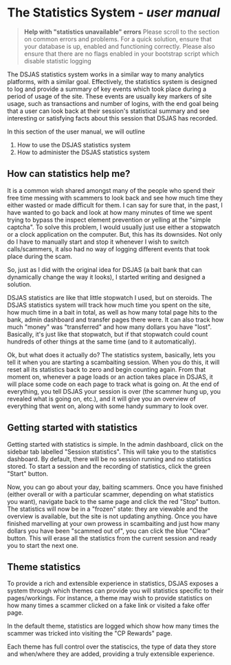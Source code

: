 # The Statistics System - *user manual*

> **Help with "statistics unavailable" errors** Please scroll to the section on common errors and problems. For a quick solution, ensure that your database is up, enabled and functioning correctly. Please also ensure that there are no flags enabled in your bootstrap script which disable statistic logging

The DSJAS statistics system works in a similar way to many analytics platforms, with a similar goal. Effectively, the statistics system is designed to log and provide a summary of key events which took place during a period of usage of the site. These events are usually key markers of site usage, such as transactions and number of logins, with the end goal being that a user can look back at their session's statistical summary and see interesting or satisfying facts about this session that DSJAS has recorded.

In this section of the user manual, we will outline

1. How to use the DSJAS statistics system
1. How to administer the DSJAS statistics system

## How can statistics help me?

It is a common wish shared amongst many of the people who spend their free time messing with scammers to look back and see how much time they either wasted or made difficult for them. I can say for sure that, in the past, I have wanted to go back and look at how many minutes of time we spent trying to bypass the inspect element prevention or yelling at the "simple captcha". To solve this problem, I would usually just use either a stopwatch or a clock application on the computer. But, this has its downsides. Not only do I have to manually start and stop it whenever I wish to switch calls/scammers, it also had no way of logging different events that took place during the scam.

So, just as I did with the original idea for DSJAS (a bait bank that can dynamically change the way it looks), I started writing and designed a solution.

DSJAS statistics are like that little stopwatch I used, but on steroids. The DSJAS statistics system will track how much time you spent on the site, how much time in a bait in total, as well as how many total page hits to the bank, admin dashboard and transfer pages there were. It can also track how much "money" was "transferred" and how many dollars you have "lost". Basically, it's just like that stopwatch, but if that stopwatch could count hundreds of other things at the same time (and to it automatically).

Ok, but what does it actually do? The statistics system, basically, lets you tell it when you are starting a scambaiting session. When you do this, it will reset all its statistics back to zero and begin counting again. From that moment on, whenever a page loads or an action takes place in DSJAS, it will place some code on each page to track what is going on. At the end of everything, you tell DSJAS your session is over (the scammer hung up, you revealed what is going on, etc.), and it will give you an overview of everything that went on, along with some handy summary to look over.

## Getting started with statistics

Getting started with statistics is simple. In the admin dashboard, click on the sidebar tab labelled "Session statistics". This will take you to the statistics dashboard. By default, there will be no session running and no statistics stored. To start a session and the recording of statistics, click the green "Start" button.

Now, you can go about your day, baiting scammers. Once you have finished (either overall or with a particular scammer, depending on what statistics you want), navigate back to the same page and click the red "Stop" button. The statistics will now be in a "frozen" state: they are viewable and the overview is available, but the site is not updating anything. Once you have finished marvelling at your own prowess in scambaiting and just how many dollars you have been "scammed out of", you can click the blue "Clear" button. This will erase all the statistics from the current session and ready you to start the next one.

## Theme statistics

To provide a rich and extensible experience in statistics, DSJAS exposes a system through which themes can provide you will statistics specific to their pages/workings. For instance, a theme may wish to provide statistics on how many times a scammer clicked on a fake link or visited a fake offer page.

In the default theme, statistics are logged which show how many times the scammer was tricked into visiting the "CP Rewards" page.

Each theme has full control over the statiscics, the type of data they store and when/where they are added, providing a truly extensible experience.
